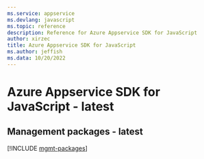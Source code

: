 ```yaml
---
ms.service: appservice
ms.devlang: javascript
ms.topic: reference
description: Reference for Azure Appservice SDK for JavaScript
author: xirzec
title: Azure Appservice SDK for JavaScript
ms.author: jeffish
ms.data: 10/20/2022
---
```

# Azure Appservice SDK for JavaScript - latest

## Management packages - latest
[!INCLUDE [mgmt-packages](appservice-mgmt-index.md)]
